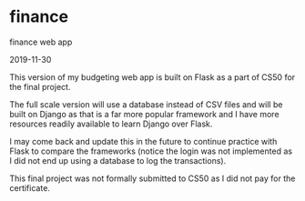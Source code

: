 # finance
finance web app

2019-11-30

This version of my budgeting web app is built on Flask as a part of CS50 for the final project.

The full scale version will use a database instead of CSV files and will be built on Django as that is a far more popular framework and I have more resources readily available to learn Django over Flask.

I may come back and update this in the future to continue practice with Flask to compare the frameworks (notice the login was not implemented as I did not end up using a database to log the transactions).

This final project was not formally submitted to CS50 as I did not pay for the certificate. 
